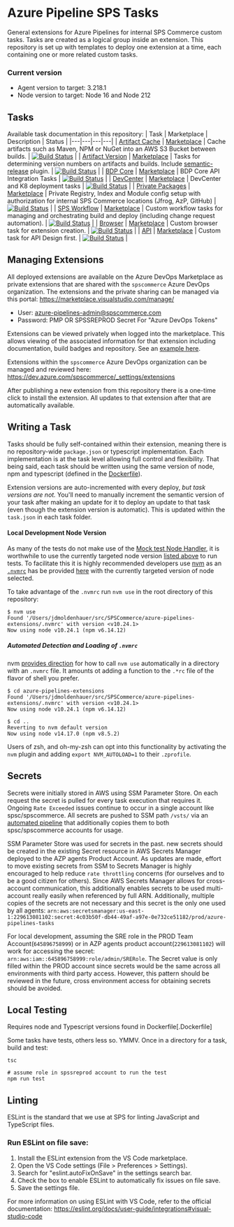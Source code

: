 # Azure Pipeline SPS Tasks

General extensions for Azure Pipelines for internal SPS Commerce custom tasks. Tasks are created as a logical group inside an extension. This repository is set up with templates to deploy one extension at a time, each containing one or more related custom tasks.

### Current version

- Agent version to target: 3.218.1
- Node version to target: Node 16 and Node 212

## Tasks

Available task documentation in this repository:
| Task  | Marketplace | Description | Status | 
|---|---|---|---|
| [Artifact Cache](extensions/artifact-cache) | [Marketplace](https://marketplace.visualstudio.com/items?itemName=SPSCommerce.ArtifactCaching) | Cache artifacts such as Maven, NPM or NuGet into an AWS S3 Bucket between builds.  | [![Build Status](https://dev.azure.com/spscommerce/azp-infrastructure/_apis/build/status/extensions/extension-artifact-cache?branchName=main)](https://dev.azure.com/spscommerce/azp-infrastructure/_build/latest?definitionId=684&branchName=main)  |
| [Artifact Version](extensions/artifact-version) | [Marketplace](https://marketplace.visualstudio.com/items?itemName=SPSCommerce.ArtifactVersioning) | Tasks for determining version numbers on artifacts and builds. Include [semantic-release](https://semantic-release.gitbook.io/semantic-release/) plugin.  | [![Build Status](https://dev.azure.com/spscommerce/azp-infrastructure/_apis/build/status/extensions/extension-artifact-version?branchName=main)](https://dev.azure.com/spscommerce/azp-infrastructure/_build/latest?definitionId=806&branchName=main)  |
| [BDP Core](extensions/bdp-core) | [Marketplace](https://marketplace.visualstudio.com/items?itemName=SPSCommerce.BDPCore) | BDP Core API Integration Tasks  | [![Build Status](https://dev.azure.com/spscommerce/azp-infrastructure/_apis/build/status/extensions/extension-bdp-core?branchName=main)](https://dev.azure.com/spscommerce/azp-infrastructure/_build/latest?definitionId=762&branchName=main)  |
| [DevCenter](extensions/dev-center) | [Marketplace](https://marketplace.visualstudio.com/items?itemName=SPSCommerce.DevCenter) | DevCenter and K8 deployment tasks  | [![Build Status](https://dev.azure.com/spscommerce/azp-infrastructure/_apis/build/status/extensions/extension-dev-center?branchName=main)](https://dev.azure.com/spscommerce/azp-infrastructure/_build/latest?definitionId=699&branchName=main)  |
| [Private Packages](extensions/private-packages) | [Marketplace](https://marketplace.visualstudio.com/items?itemName=SPSCommerce.PrivatePackages) | Private Registry, Index and Module config setup with authorization for internal SPS Commerce locations (Jfrog, AzP, GitHub)  | [![Build Status](https://dev.azure.com/spscommerce/azp-infrastructure/_apis/build/status/extensions/extension-private-packages?branchName=main)](https://dev.azure.com/spscommerce/azp-infrastructure/_build/latest?definitionId=850&branchName=main)  |
| [SPS Workflow](extensions/workflow) | [Marketplace](https://marketplace.visualstudio.com/items?itemName=SPSCommerce.Workflow) | Custom workflow tasks for managing and orchestrating build and deploy (including change request automation).  | [![Build Status](https://dev.azure.com/spscommerce/azp-infrastructure/_apis/build/status/extensions/extension-workflow?branchName=main)](https://dev.azure.com/spscommerce/azp-infrastructure/_build/latest?definitionId=914&branchName=main)  |
| [Browser](extensions/browser) | [Marketplace](https://marketplace.visualstudio.com/items?itemName=SPSCommerce.Browser) | Custom browser task for extension creation.  | [![Build Status](https://dev.azure.com/spscommerce/azp-infrastructure/_apis/build/status/extensions/extension-browser?branchName=main)](https://dev.azure.com/spscommerce/azp-infrastructure/_build/latest?definitionId=1030&branchName=main)  |
| [API](extensions/api) | [Marketplace](https://marketplace.visualstudio.com/items?itemName=SPSCommerce.API) | Custom task for API Design first.  | [![Build Status](https://dev.azure.com/spscommerce/azp-infrastructure/_apis/build/status/extensions/extension-api?branchName=main)](https://dev.azure.com/spscommerce/azp-infrastructure/_build/latest?definitionId=1395&branchName=main)  |


## Managing Extensions

All deployed extensions are available on the Azure DevOps Marketplace as private extensions that are shared with the `spscommerce` Azure DevOps organization. The extensions and the private sharing can be managed via this portal: 
https://marketplace.visualstudio.com/manage/ 
- User: azure-pipelines-admin@spscommerce.com
- Password: PMP OR SPSSREPROD Secret For "Azure DevOps Tokens"

Extensions can be viewed privately when logged into the marketplace. This allows viewing of the associated information for that extension including documentation, build badges and repository. See an [example here](https://marketplace.visualstudio.com/items?itemName=SPSCommerce.ArtifactCaching).

Extensions within the `spscommerce` Azure DevOps organization can be managed and reviewed here:
https://dev.azure.com/spscommerce/_settings/extensions

After publishing a new extension from this repository there is a one-time click to install the extension. All updates to that extension after that are automatically available.

## Writing a Task

Tasks should be fully self-contained within their extension, meaning there is no repository-wide `package.json` or typescript implementation. Each implementation is at the task level allowing full control and flexibility. That being said, each task should be written using the same version of node, npm and typescript (defined in the [Dockerfile](Dockerfile)). 

Extension versions are auto-incremented with every deploy, _but task versions are not._ You'll need to manually increment the semantic version of your task after making an update for it to deploy an update to that task (even though the extension version is automatic). This is updated within the `task.json` in each task folder.

#### Local Development Node Version

As many of the tests do not make use of the [Mock test Node Handler](https://github.com/microsoft/azure-pipelines-task-lib/blob/master/node/docs/nodeVersioning.md#mock-test-node-handler), it is worthwhile to use the currently targeted node version [listed above](#node-versions) to run tests. To facilitate this it is highly recommended developers use [nvm](https://github.com/nvm-sh/nvm) as an [`.nvmrc`](https://github.com/nvm-sh/nvm#nvmrc) has be provided [here][nvmrc] with the currently targeted version of node selected.

To take advantage of the `.nvmrc` run `nvm use` in the root directory of this repository:

```console
$ nvm use
Found '/Users/jdmoldenhauer/src/SPSCommerce/azure-pipelines-extensions/.nvmrc' with version <v10.24.1>
Now using node v10.24.1 (npm v6.14.12)
```

##### Automated Detection and Loading of `.nvmrc`

nvm [provides direction](https://github.com/nvm-sh/nvm#deeper-shell-integration) for how to call `nvm use` automatically in a directory with an `.nvmrc` file. It amounts ot adding a function to the `.*rc` file of the flavor of shell you prefer.

```console
$ cd azure-pipelines-extensions
Found '/Users/jdmoldenhauer/src/SPSCommerce/azure-pipelines-extensions/.nvmrc' with version <v10.24.1>
Now using node v10.24.1 (npm v6.14.12)

$ cd ..
Reverting to nvm default version
Now using node v14.17.0 (npm v8.5.2)
```

Users of zsh, and oh-my-zsh can opt into this functionality by activating the `nvm` plugin and adding `export NVM_AUTOLOAD=1` to their `.zprofile`.

## Secrets

Secrets were initially stored in AWS using SSM Parameter Store. On each request the secret is pulled for every task execution that requires it. Ongoing `Rate Exceeded` issues continue to occur in a single account like spsc/spscommerce. All secrets are pushed to SSM path `/vsts/` via an [automated pipeline](https://dev.azure.com/spscommerce/azp-infrastructure/_release?_a=releases&view=mine&definitionId=7) that additionally copies them to both spsc/spscommerce accounts for usage.

SSM Parameter Store was used for secrets in the past.
new secrets should be created in the existing Secret resource in AWS Secrets Manager deployed to the AZP agents Product Account. 
As updates are made, effort to move existing secrets from SSM to Secrets Manager is highly encouraged to help reduce `rate throttling` concerns (for ourselves and to be a good citizen for others). 
Since AWS Secrets Manager allows for cross-account communication, this additionally enables secrets to be used multi-account really easily when referenced by full ARN.
Additionally, multiple copies of the secrets are not necessary and this secret is the only one used by all agents:
`arn:aws:secretsmanager:us-east-1:229613081102:secret:4c03b50f-db44-49af-a97e-0e732ce51182/prod/azure-pipelines-tasks`

For local development, assuming the SRE role in the PROD Team Account(`645896758999`) or in AZP agents product account(`229613081102`) will work for accessing the secret:
`arn:aws:iam::645896758999:role/admin/SRERole`. The Secret value is only filled within the PROD account since secrets would be the
same across all environments with third party access. However, this pattern should be reviewed in the future, cross environment access for obtaining secrets should be avoided.

## Local Testing

Requires node and Typescript versions found in Dockerfile[.Dockerfile]

Some tasks have tests, others less so. YMMV.
Once in a directory for a task, build and test:

```
tsc

# assume role in spssreprod account to run the test
npm run test
```

## Linting

ESLint is the standard that we use at SPS for linting JavaScript and TypeScript files.

### Run ESLint on file save:
1. Install the ESLint extension from the VS Code marketplace.
2. Open the VS Code settings (File > Preferences > Settings).
3. Search for "eslint.autoFixOnSave" in the settings search bar.
4. Check the box to enable ESLint to automatically fix issues on file save.
5. Save the settings file.

For more information on using ESLint with VS Code, refer to the official documentation:
https://eslint.org/docs/user-guide/integrations#visual-studio-code


<!-- Links -->

[agent]: https://docs.microsoft.com/en-us/azure/devops/pipelines/agents/agents?view=azure-devops&tabs=browser
[node-versioning]: https://github.com/microsoft/azure-pipelines-task-lib/blob/master/node/docs/nodeVersioning.md
[node-environment]: https://github.com/microsoft/azure-pipelines-task-lib/blob/master/node/docs/nodeEnvironment.md
[nvmrc]: .nvmrc
